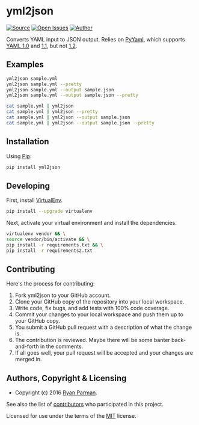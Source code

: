 # yml2json

[![Source](http://img.shields.io/badge/source-skyzyx/yml2json-blue.svg?style=flat-square)](https://github.com/skyzyx/yml2json)
[![Open Issues](http://img.shields.io/github/issues/skyzyx/yml2json.svg?style=flat-square)](https://github.com/skyzyx/yml2json/issues)
[![Author](http://img.shields.io/badge/author-@skyzyx-blue.svg?style=flat-square)](https://twitter.com/skyzyx)

Converts YAML input to JSON output. Relies on [PyYaml](http://pyyaml.org/wiki/PyYAML), which supports [YAML 1.0](http://yaml.org/spec/1.0/) and [1.1](http://yaml.org/spec/1.1/), but not [1.2](http://www.yaml.org/spec/1.2/spec.html).


## Examples

```bash
yml2json sample.yml
yml2json sample.yml --pretty
yml2json sample.yml --output sample.json
yml2json sample.yml --output sample.json --pretty

cat sample.yml | yml2json
cat sample.yml | yml2json --pretty
cat sample.yml | yml2json --output sample.json
cat sample.yml | yml2json --output sample.json --pretty
```

## Installation

Using [Pip](https://pypi.python.org/pypi/yml2json):
```bash
pip install yml2json
```

## Developing

First, install [VirtualEnv](https://virtualenv.pypa.io).

```bash
pip install --upgrade virtualenv
```

Next, activate your virtual environment and install the dependencies.

```bash
virtualenv vendor && \
source vendor/bin/activate && \
pip install -r requirements.txt && \
pip install -r requirements2.txt
```

## Contributing
Here's the process for contributing:

1. Fork yml2json to your GitHub account.
2. Clone your GitHub copy of the repository into your local workspace.
3. Write code, fix bugs, and add tests with 100% code coverage.
4. Commit your changes to your local workspace and push them up to your GitHub copy.
5. You submit a GitHub pull request with a description of what the change is.
6. The contribution is reviewed. Maybe there will be some banter back-and-forth in the comments.
7. If all goes well, your pull request will be accepted and your changes are merged in.


## Authors, Copyright & Licensing

* Copyright (c) 2016 [Ryan Parman](http://ryanparman.com).

See also the list of [contributors](https://github.com/skyzyx/yml2json/contributors) who participated in this project.

Licensed for use under the terms of the [MIT] license.

  [MIT]: http://www.opensource.org/licenses/mit-license.php
